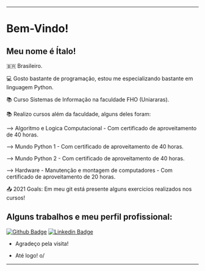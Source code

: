 ----------------------------------------------------------------------------

# Bem-Vindo!

## Meu nome é Ítalo!
 

:brazil: Brasileiro.

:computer: Gosto bastante de programação, estou me especializando bastante em linguagem Python.

:books: Curso Sistemas de Informação na faculdade FHO (Uniararas).

:books: Realizo cursos além da faculdade, alguns deles foram:


--> Algoritmo e Logica Computacional - Com certificado de aproveitamento de 40 horas.

--> Mundo Python 1 - Com certificado de aproveitamento de 40 horas.

--> Mundo Python 2 - Com certificado de aproveitamento de 40 horas.

--> Hardware - Manutenção e montagem de computadores - Com certificado de aproveitamento de 20 horas.


:outbox_tray: 2021 Goals: Em meu git está presente alguns exercicios realizados nos cursos!


## Alguns trabalhos e meu perfil profissional: 

[![Github Badge](https://img.shields.io/badge/-Github-000?style=flat-square&logo=Github&logoColor=white&link=LINK_GIT)](https://github.com/italovarzone/CursoemVideoPython)
[![Linkedin Badge](https://img.shields.io/badge/-LinkedIn-blue?style=flat-square&logo=Linkedin&logoColor=white&link=LINK_LINKEDIN)](https://linkedin.com/in/ítalo-pescador-varzone-a03082206)


- Agradeço pela visita!

- Até logo! o/

----------------------------------------------------------------------------------
